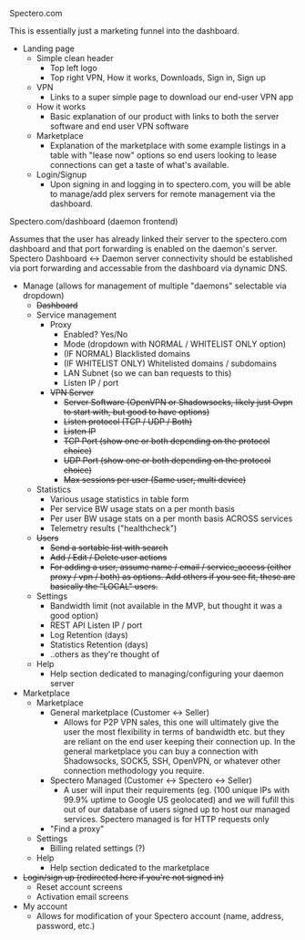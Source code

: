 Spectero.com

This is essentially just a marketing funnel into the dashboard.

- Landing page
  - Simple clean header
    - Top left logo
    - Top right VPN, How it works, Downloads, Sign in, Sign up
  - VPN
    - Links to a super simple page to download our end-user VPN app
  - How it works
    - Basic explanation of our product with links to both the server software and end user VPN software
  - Marketplace
    - Explanation of the marketplace with some example listings in a table with "lease now" options so end users looking to lease connections can get a taste of what's available.
  - Login/Signup
    - Upon signing in and logging in to spectero.com, you will be able to manage/add plex servers for remote management via the dashboard.
    
Spectero.com/dashboard (daemon frontend)

Assumes that the user has already linked their server to the spectero.com dashboard and that port forwarding is enabled on the daemon's server. Spectero Dashboard <-> Daemon server connectivity should be established via port forwarding and accessable from the dashboard via dynamic DNS.

- Manage (allows for management of multiple "daemons" selectable via dropdown)
  - ~~Dashboard~~
  - Service management
    - Proxy
      - Enabled? Yes/No
      - Mode (dropdown with NORMAL / WHITELIST ONLY option)
      - (IF NORMAL) Blacklisted domains
      - (IF WHITELIST ONLY) Whitelisted domains / subdomains
      - LAN Subnet (so we can ban requests to this)
      - Listen IP / port
    - ~~VPN Server~~
      - ~~Server Software (OpenVPN or Shadowsocks, likely just Ovpn to start with, but good to have options)~~
      - ~~Listen protocol (TCP / UDP / Both)~~
      - ~~Listen IP~~
      - ~~TCP Port (show one or both depending on the protocol choice)~~
      - ~~UDP Port (show one or both depending on the protocol choice)~~
      - ~~Max sessions per user (Same user, multi device)~~
  - Statistics
    - Various usage statistics in table form
    - Per service BW usage stats on a per month basis
    - Per user BW usage stats on a per month basis ACROSS services
    - Telemetry results ("healthcheck")
  - ~~Users~~
    - ~~Send a sortable list with search~~
    - ~~Add / Edit / Delete user actions~~
    - ~~For adding a user, assume name / email / service_access (either proxy / vpn / both) as options. Add others if you see fit, these are basically the "LOCAL" users.~~
  - Settings
    - Bandwidth limit (not available in the MVP, but thought it was a good option)
    - REST API Listen IP / port
    - Log Retention (days)
    - Statistics Retention (days)
    - ..others as they're thought of
  - Help
    - Help section dedicated to managing/configuring your daemon server
- Marketplace
  - Marketplace
  	- General marketplace (Customer <-> Seller)
  		- Allows for P2P VPN sales, this one will ultimately give the user the most flexibility in terms of bandwidth etc. but they are reliant on the end user keeping their connection up. In the general marketplace you can buy a connection with Shadowsocks, SOCK5, SSH, OpenVPN, or whatever other connection methodology you require.
  	- Spectero Managed (Customer <-> Spectero <-> Seller)
  		- A user will input their requirements (eg. (100 unique IPs with 99.9% uptime to Google US geolocated) and we will fufill this out of our database of users signed up to host our managed services. Spectero managed is for HTTP requests only
    - "Find a proxy"
  - Settings
    - Billing related settings (?)
  - Help
    - Help section dedicated to the marketplace
- ~~Login/sign up (redirected here if you're not signed in)~~
    - Reset account screens
    - Activation email screens
- My account
  - Allows for modification of your Spectero account (name, address, password, etc.)
